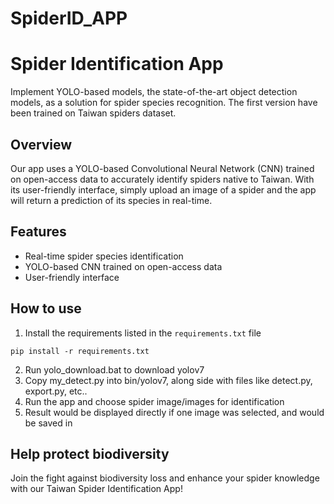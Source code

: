 # SpiderID_APP
 
# Spider Identification App
Implement YOLO-based models, the state-of-the-art object detection models, as a solution for spider species recognition.
The first version have been trained on Taiwan spiders dataset.

## Overview
Our app uses a YOLO-based Convolutional Neural Network (CNN) trained on open-access data to accurately identify spiders native to Taiwan. With its user-friendly interface, simply upload an image of a spider and the app will return a prediction of its species in real-time. 

## Features
- Real-time spider species identification
- YOLO-based CNN trained on open-access data
- User-friendly interface

## How to use
1. Install the requirements listed in the `requirements.txt` file
```
pip install -r requirements.txt
```
2. Run yolo_download.bat to download yolov7
3. Copy my_detect.py into bin/yolov7, along side with files like detect.py, export.py, etc..
4. Run the app and choose spider image/images for identification
5. Result would be displayed directly if one image was selected, and would be saved in 

## Help protect biodiversity
Join the fight against biodiversity loss and enhance your spider knowledge with our Taiwan Spider Identification App!
